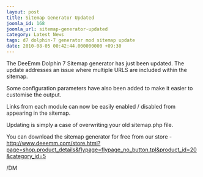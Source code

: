 ```yaml
---
layout: post
title: Sitemap Generator Updated
joomla_id: 168
joomla_url: sitemap-generator-updated
category: Latest News
tags: d7 dolphin-7 generator mod sitemap update
date: 2010-08-05 00:42:44.000000000 +09:30
---
```

<p>The DeeEmm Dolphin 7 Sitemap generator has just been updated. The update addresses an issue where multiple URLS are included within the sitemap.</p>
<p>Some configuration parameters have also been added to make it easier to customise the output.</p>
<p>Links from each module can now be easily enabled / disabled from appearing in the sitemap.</p>
<p>Updating is simply a case of overwriting your old sitemap.php file.</p>
<p>You can download the sitemap generator for free from our store - <a href="store.html?page=shop.product_details&amp;flypage=flypage_no_button.tpl&amp;product_id=20&amp;category_id=5" title="http://www.deeemm.com/store.html?page=shop.product_details&amp;flypage=flypage_no_button.tpl&amp;product_id=20&amp;category_id=5">http://www.deeemm.com/store.html?page=shop.product_details&amp;flypage=flypage_no_button.tpl&amp;product_id=20&amp;category_id=5</a></p>
<p>/DM</p>
